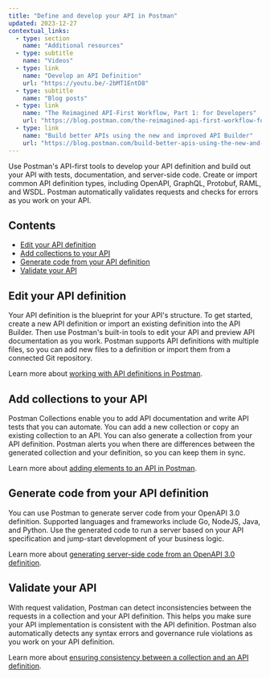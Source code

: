 ```yaml
---
title: "Define and develop your API in Postman"
updated: 2023-12-27
contextual_links:
  - type: section
    name: "Additional resources"
  - type: subtitle
    name: "Videos"
  - type: link
    name: "Develop an API Definition"
    url: "https://youtu.be/-2bMT1EntD8"
  - type: subtitle
    name: "Blog posts"
  - type: link
    name: "The Reimagined API-First Workflow, Part 1: for Developers"
    url: "https://blog.postman.com/the-reimagined-api-first-workflow-for-developers/"
  - type: link
    name: "Build better APIs using the new and improved API Builder"
    url: "https://blog.postman.com/build-better-apis-using-the-new-and-improved-api-builder/"
---
```


Use Postman's API-first tools to develop your API definition and build out your API with tests, documentation, and server-side code. Create or import common API definition types, including OpenAPI, GraphQL, Protobuf, RAML, and WSDL. Postman automatically validates requests and checks for errors as you work on your API.

## Contents

* [Edit your API definition](#edit-your-api-definition)
* [Add collections to your API](#add-collections-to-your-api)
* [Generate code from your API definition](#generate-code-from-your-api-definition)
* [Validate your API](#validate-your-api)

## Edit your API definition

Your API definition is the blueprint for your API's structure. To get started, create a new API definition or import an existing definition into the API Builder. Then use Postman's built-in tools to edit your API and preview API documentation as you work. Postman supports API definitions with multiple files, so you can add new files to a definition or import them from a connected Git repository.

Learn more about [working with API definitions in Postman](/docs/designing-and-developing-your-api/developing-an-api/defining-an-api/).

## Add collections to your API

Postman Collections enable you to add API documentation and write API tests that you can automate. You can add a new collection or copy an existing collection to an API. You can also generate a collection from your API definition. Postman alerts you when there are differences between the generated collection and your definition, so you can keep them in sync.

Learn more about [adding elements to an API in Postman](/docs/designing-and-developing-your-api/developing-an-api/adding-api-elements/).

## Generate code from your API definition

You can use Postman to generate server code from your OpenAPI 3.0 definition. Supported languages and frameworks include Go, NodeJS, Java, and Python. Use the generated code to run a server based on your API specification and jump-start development of your business logic.

Learn more about [generating server-side code from an OpenAPI 3.0 definition](/docs/designing-and-developing-your-api/developing-an-api/generating-server-code/).

## Validate your API

With request validation, Postman can detect inconsistencies between the requests in a collection and your API definition. This helps you make sure your API implementation is consistent with the API definition. Postman also automatically detects any syntax errors and governance rule violations as you work on your API definition.

Learn more about [ensuring consistency between a collection and an API definition](/docs/designing-and-developing-your-api/developing-an-api/validating-elements-against-schema/).
